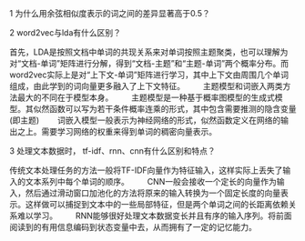 1 为什么用余弦相似度表示的词之间的差异显著高于0.5？


2 word2vec与lda有什么区别？

  首先，LDA是按照文档中单词的共现关系来对单词按照主题聚类，也可以理解为对“文档-单词”矩阵进行分解，得到“文档-主题”和“主题-单词”两个概率分布。而word2vec实际上是对“上下文-单词”矩阵进行学习，其中上下文由周围几个单词组成，由此学到的词向量更多融入了上下文特征。
  主题模型和词嵌入两类方法最大的不同在于模型本身。
  主题模型是一种基于概率图模型的生成式模型。其似然函数可以写为若干条件概率连乘的形式，其中包含需要推测的隐含变量(即主题)
  词嵌入模型一般表示为神经网络的形式，似然函数定义在网络的输出之上。需要学习网络的权重来得到单词的稠密向量表示。

3 处理文本数据时， tf-idf、rnn、cnn有什么区别和特点？

  传统文本处理任务的方法一般将TF-IDF向量作为特征输入，这样实际上丢失了输入的文本系列中每个单词的顺序。
  CNN一般会接收一个定长的向量作为输入，然后通过滑动窗口加池化的方法将原来的输入转换为一个固定长度的向量表示。这样做可以捕捉到文本中的一些局部特征，但是两个单词之间的长距离依赖关系难以学习。
  RNN能够很好处理文本数据变长并且有序的输入序列。将前面阅读到的有用信息编码到状态变量中去，从而拥有了一定的记忆能力。
